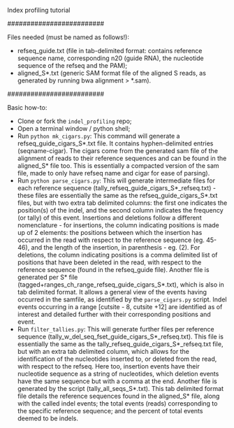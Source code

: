 Index profiling tutorial

#########################

Files needed (must be named as follows!):

- refseq_guide.txt (file in tab-delimited format: contains reference sequence name, 
	corresponding n20 (guide RNA), the nucleotide sequence of the refseq and the PAM);
- aligned_S*.txt (generic SAM format file of the aligned S reads, as generated by 
	running bwa alignment > *.sam).

#########################

Basic how-to:

- Clone or fork the `indel_profiling` repo;
- Open a terminal window / python shell;
- Run `python mk_cigars.py`:
	This command will generate a refseq_guide_cigars_S*.txt file. It contains hyphen-delimited entries (seqname-cigar).
	The cigars come from the generated sam file of the alignment of reads to their 
	reference sequences and can be found in the aligned_S* file too. 
	This is essentially a compacted version of the sam file, made to only have 
	refseq name and cigar for ease of parsing).
- Run `python parse_cigars.py`:
	This will generate intermediate files for each reference sequence 
	(tally_refseq_guide_cigars_S*_refseq.txt) - these files are essentially the same
	as the refseq_guide_cigars_S*.txt files, but with two extra tab delimited columns:
	the first one indicates the position(s) of the indel, and the second column 
	indicates the frequency (or tally) of this event. Insertions and deletions follow
	a different nomenclature - for insertions, the column indicating positions is made
	up of 2 elements: the positions between which the insertion has occurred in the read
	with respect to the reference sequence (eg. 45-46), and the length of the 
	insertion, in parenthesis - eg. (2). 
	For deletions, the column indicating positions is a comma delimited list of positions
	that have been deleted in the read, with respect to the reference sequence (found in
	the refseq_guide file).
	Another file is generated per S* file (tagged+ranges_ch_range_refseq_guide_cigars_S*.txt), 
	which is also in tab delimited format. It allows a general view of the events having 
	occurred in the samfile, as identified by the `parse_cigars.py` script. Indel events
	occurring in a range [cutsite - 8, cutsite +12] are identified as of interest and
	detailed further with their corresponding positions and event. 
- Run `filter_tallies.py`:
	This will generate further files per reference sequence 
	(tally_w_del_seq_fset_guide_cigars_S*_refseq.txt). This file is essentially the same 
	as the tally_refseq_guide_cigars_S*_refseq.txt file, but with an extra tab delimited
	column, which allows for the identification of the nucleotides inserted to, or 
	deleted from the read, with respect to the refseq. Here too, insertion events 
	have their nucleotide sequence as a string of nucleotides, which deletion events
	have the same sequence but with a comma at the end. 
	Another file is generated by the script (tally_all_seqs_S*.txt). This tab 
	delimited format file details the reference sequences found in the aligned_S* file,
	along with the called indel events; the total events (reads) corresponding to the
	specific reference sequence; and the percent of total events deemed to be indels. 
	
	
